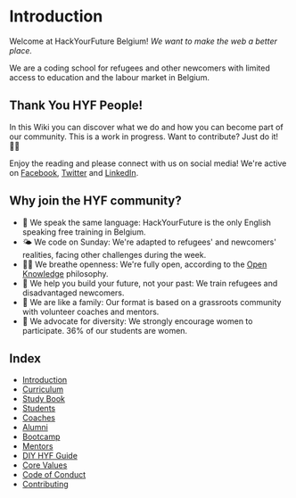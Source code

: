 # Introduction

Welcome at HackYourFuture Belgium! _We want to make the web a better place._

We are a coding school for refugees and other newcomers with limited access to education and the labour market in Belgium.

## Thank You HYF People!

In this Wiki you can discover what we do and how you can become part of our community. This is a work in progress. Want to contribute? Just do it! 💪🏽

Enjoy the reading and please connect with us on social media! We're active on [Facebook](https://https://www.facebook.com/HackYFutureBE/), [Twitter](https://twitter.com/HackYFutureBE) and [LinkedIn](https://www.linkedin.com/company/hackyourfuture-belgium/).

## Why join the HYF community?

- 💬 We speak the same language: HackYourFuture is the only English speaking free training in Belgium.
- 🌤 We code on Sunday: We're adapted to refugees' and newcomers' realities, facing other challenges during the week.
- 👐🏼 We breathe openness: We're fully open, according to the [Open Knowledge](http://be.okfn.org/) philosophy.
- 🚀 We help you build your future, not your past: We train refugees and disadvantaged newcomers.
- 🧡 We are like a family: Our format is based on a grassroots community with volunteer coaches and mentors.
- 🧕 We advocate for diversity: We strongly encourage women to participate. 36% of our students are women.

## Index

- [Introduction](https://home.hackyourfuture.be)
- [Curriculum](https://home.hackyourfuture.be/curriculum)
- [Study Book](https://hackyourfuture.github.io/study)
- [Students](https://home.hackyourfuture.be/students)
- [Coaches](https://home.hackyourfuture.be/coaches)
- [Alumni](https://home.hackyourfuture.be/alumni)
- [Bootcamp](https://home.hackyourfuture.be/bootcamp)
- [Mentors](https://home.hackyourfuture.be/mentors)
- [DIY HYF Guide](https://diy.hackyourfuture.be/)
- [Core Values](https://home.hackyourfuture.be/core-values)
- [Code of Conduct](https://home.hackyourfuture.be/code-of-conduct)
- [Contributing](https://home.hackyourfuture.be/contributing)
